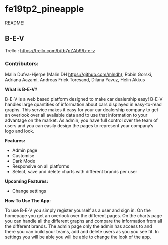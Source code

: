 # fe19tp2_pineapple #

README!

## B-E-V ##

Trello : https://trello.com/b/tb7pZAb9/b-e-v

### Contributors: ###
Malin Dufva-Hjerpe (Malin DH https://github.com/mlndh), Robin Gorski, Adriana Aazami, Andreas Frick Toresand, Dilana Yavuz, Helin Akkus


**What is B-E-V?**

B-E-V is a web based platform designed to make car dealership easy! B-E-V handles large quantities of information about cars displayed in easy-to-read graphs. This service makes it easy for your car dealership company to get an overlook over all available data and to use that information to your advantage on the market. As admin, you have full control over the team of users and you can easily design the pages to represent your company’s logo and look.

**Features:**
* Admin page
* Customise 
* Dark Mode
* Responsive on all platforms
* Select, save and delete charts with different brands per user
 
**Upcoming Features:**
* Change settings
 
**How To Use The App:**

To use B-E-V you simply register yourself as a user and sign in. On the homepage you get an overlook over the different pages. On the charts page you can handle all the different graphs and compare the information from all the different brands. The admin page only the admin has access to and there you can build your teams, add and delete users as you you see fit. In settings you will be able you will be able to change the look of the app. 

